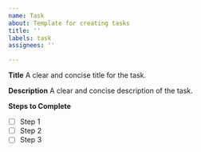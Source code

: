 ```yaml
---
name: Task
about: Template for creating tasks
title: ''
labels: task
assignees: ''

---
```


**Title**
A clear and concise title for the task.

**Description**
A clear and concise description of the task.

**Steps to Complete**
- [ ] Step 1
- [ ] Step 2
- [ ] Step 3

